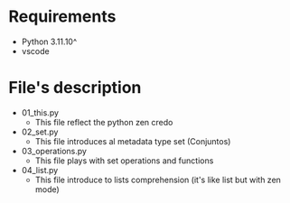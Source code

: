 # Requirements
- Python 3.11.10^
- vscode

# File's description
- 01_this.py
    - This file reflect the python zen credo
- 02_set.py
    - This file introduces al metadata type set (Conjuntos)
- 03_operations.py
    - This file plays with set operations and functions
- 04_list.py
    - This file introduce to lists comprehension (it's like list but with zen mode)